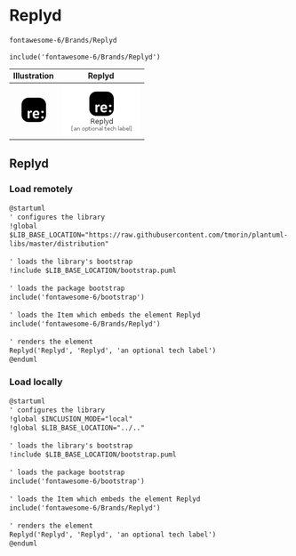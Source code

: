 # Replyd


```text
fontawesome-6/Brands/Replyd
```

```text
include('fontawesome-6/Brands/Replyd')
```



| Illustration | Replyd |
| :---: | :---: |
| ![illustration for Illustration](../../fontawesome-6/Brands/Replyd.png) | ![illustration for Replyd](../../fontawesome-6/Brands/Replyd.Local.png) |




## Replyd

### Load remotely
```plantuml
@startuml
' configures the library
!global $LIB_BASE_LOCATION="https://raw.githubusercontent.com/tmorin/plantuml-libs/master/distribution"

' loads the library's bootstrap
!include $LIB_BASE_LOCATION/bootstrap.puml

' loads the package bootstrap
include('fontawesome-6/bootstrap')

' loads the Item which embeds the element Replyd
include('fontawesome-6/Brands/Replyd')

' renders the element
Replyd('Replyd', 'Replyd', 'an optional tech label')
@enduml
```

### Load locally
```plantuml
@startuml
' configures the library
!global $INCLUSION_MODE="local"
!global $LIB_BASE_LOCATION="../.."

' loads the library's bootstrap
!include $LIB_BASE_LOCATION/bootstrap.puml

' loads the package bootstrap
include('fontawesome-6/bootstrap')

' loads the Item which embeds the element Replyd
include('fontawesome-6/Brands/Replyd')

' renders the element
Replyd('Replyd', 'Replyd', 'an optional tech label')
@enduml
```

